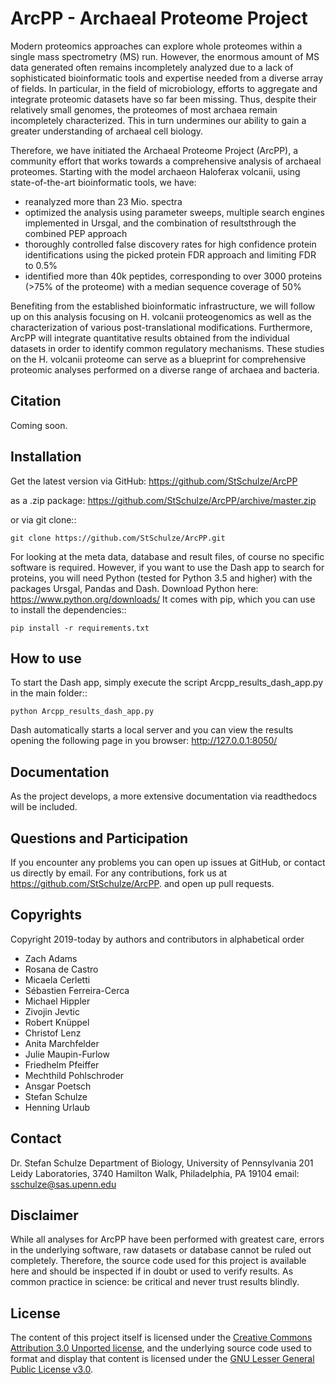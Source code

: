 # ArcPP - Archaeal Proteome Project

Modern proteomics approaches can explore whole proteomes within a single mass spectrometry (MS) run. However, the enormous amount of MS data generated often remains incompletely analyzed due to a lack of sophisticated bioinformatic tools and expertise needed from a diverse array of fields. In particular, in the field of microbiology, efforts to aggregate and integrate proteomic datasets have so far been missing. Thus, despite their relatively small genomes, the proteomes of most archaea remain incompletely characterized. This in turn undermines our ability to gain a greater understanding of archaeal cell biology. 

Therefore, we have initiated the Archaeal Proteome Project (ArcPP), a community effort that works towards a comprehensive analysis of archaeal proteomes. Starting with the model archaeon Haloferax volcanii, using state-of-the-art bioinformatic tools, we have:
* reanalyzed more than 23 Mio. spectra
* optimized the analysis using parameter sweeps, multiple search engines implemented in Ursgal, and the combination of resultsthrough the combined PEP approach
* thoroughly controlled false discovery rates for high confidence protein identifications using the picked protein FDR approach and limiting FDR to 0.5%
* identified more than 40k peptides, corresponding to over 3000 proteins (>75% of the proteome) with a median sequence coverage of 50%

Benefiting from the established bioinformatic infrastructure, we will follow up on this analysis focusing on H. volcanii proteogenomics as well as the characterization of various post-translational modifications. Furthermore, ArcPP will integrate quantitative results obtained from the individual datasets in order to identify common regulatory mechanisms. These studies on the H. volcanii proteome can serve as a blueprint for comprehensive proteomic analyses performed on a diverse range of archaea and bacteria.


## Citation

Coming soon.

## Installation

Get the latest version via GitHub: https://github.com/StSchulze/ArcPP

as a .zip package: https://github.com/StSchulze/ArcPP/archive/master.zip

or via git clone::

 	git clone https://github.com/StSchulze/ArcPP.git

For looking at the meta data, database and result files, of course no specific software is required.
However, if you want to use the Dash app to search for proteins,
you will need Python (tested for Python 3.5 and higher) with the packages Ursgal, Pandas and Dash.
Download Python here: https://www.python.org/downloads/
It comes with pip, which you can use to install the dependencies::

	pip install -r requirements.txt

## How to use

To start the Dash app, simply execute the script Arcpp_results_dash_app.py in the main folder::

	python Arcpp_results_dash_app.py

Dash automatically starts a local server and you can view the results opening the following page in you browser:
http://127.0.0.1:8050/

## Documentation

As the project develops, a more extensive documentation via readthedocs will be included.

## Questions and Participation

If you encounter any problems you can open up issues at GitHub, or contact us directly by email.
For any contributions, fork us at https://github.com/StSchulze/ArcPP. and open up pull requests.

## Copyrights

Copyright 2019-today by authors and contributors in alphabetical order

* Zach Adams
* Rosana de Castro
* Micaela Cerletti
* Sébastien Ferreira-Cerca
* Michael Hippler
* Zivojin Jevtic
* Robert Knüppel
* Christof Lenz
* Anita Marchfelder
* Julie Maupin-Furlow
* Friedhelm Pfeiffer
* Mechthild Pohlschroder
* Ansgar Poetsch
* Stefan Schulze
* Henning Urlaub

## Contact

Dr. Stefan Schulze
Department of Biology, University of Pennsylvania
201 Leidy Laboratories, 3740 Hamilton Walk, Philadelphia, PA 19104
email: sschulze@sas.upenn.edu

## Disclaimer

While all analyses for ArcPP have been performed with greatest care, errors in the underlying software, raw datasets or database cannot be ruled out completely. Therefore, the source code used for this project is available here and should be inspected if in doubt or used to verify results. As common practice in science: be critical and never trust results blindly.

## License

The content of this project itself is licensed under the [Creative Commons Attribution 3.0 Unported license](https://creativecommons.org/licenses/by/3.0/), and the underlying source code used to format and display that content is licensed under the [GNU Lesser General Public License v3.0](https://github.com/StSchulze/ArcPP/blob/master/LICENSE).
